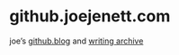 # github.joejenett.com
 
joe’s [github.blog](https://joejenett.github.io/) and [writing archive](https://joejenett.github.io/writing)
